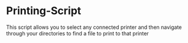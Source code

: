 # Printing-Script
This script allows you to select any connected printer and then navigate through your directories to find a file to print to that printer
